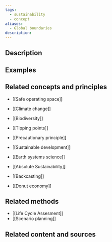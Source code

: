```yaml
---
tags:
  - sustainability
  - concept
aliases:
  - Global boundaries
description:
---
```


## Description


## Examples 


## Related concepts and principles
- [[Safe operating space]]

- [[Climate change]]
- [[Biodiversity]]
- [[Tipping points]]

- [[Precautionary principle]]
- [[Sustainable development]]
- [[Earth systems science]]
- [[Absolute Sustainability]]

- [[Backcasting]]
- [[Donut economy]]
## Related methods
- [[Life Cycle Assesment]]
- [[Scenario planning]]

## Related content and sources
